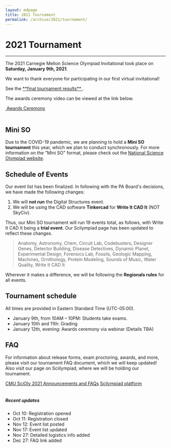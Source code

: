 ```yaml
---
layout: mdpage
title: 2021 Tournament
permalink: /archive/2021/tournament/
---
```


# 2021 Tournament
<hr>

<div class="row">

<div class="col">

<p>
The 2021 Carnegie Mellon Science Olympiad Invitational took place on
<strong>Saturday, January 9th, 2021</strong>.
</p>

<p>
We want to thank everyone for participating in our first virtual invitational!
</p>
<p>
See the <a href="https://scilympiad.com/pa-cmuso/Info/Results/009b45b0-78fd-4be4-8e67-31f6144d34e2"
 target="_blank"> **final tournament results** </a>.
</p>
<p>
The awards ceremony video can be viewed at the link below.
</p>

<div>
  <a class="btn btn-success btn-lg btn-block" role="button"
  href="https://youtu.be/FYblBgoMSDQ" target="_blank">
    <i class="fas fa-video"></i>
    &nbsp;Awards Ceremony
  </a>
</div>

<br>

<h2>Mini SO</h2>

<p>
Due to the COVID-19 pandemic, we are planning to hold a <strong>Mini SO
tournament</strong> this year, which we plan to conduct synchronously.  For
more information on the "Mini SO" format, please check out the <a
href="https://www.soinc.org/play/tournaments" target="_blank">National Science
Olympiad website</a>.
</p>

<h2>Schedule of Events</h2>

<p>
Our event list has been finalized. In following with the PA Board's decisions,
we have made the following changes:
</p>

<ol>
  <li>We will <strong>not run</strong> the Digital Structures event.</li>
  <li>We will be using the CAD software <strong>Tinkercad</strong> for
    <strong>Write It CAD It</strong> (NOT SkyCiv).</li>
</ol>

<p>
Thus, our Mini SO tournament will run 19 events total, as follows, with Write
It CAD It being a <strong>trial event</strong>. Our Scilympiad page has been
updated to reflect these changes.
</p>

<blockquote class="ml-4">
<p>
  Anatomy, Astronomy, Chem, Circuit Lab, Codebusters, Designer Genes,
  Detector Building, Disease Detectives, Dynamic Planet, Experimental Design,
  Forensics Lab, Fossils, Geologic Mapping, Machines, Ornithology, Protein
  Modeling, Sounds of Music, Water Quality, Write It CAD It
</p>
</blockquote>

<p>
Wherever it makes a difference, we will be following the <strong>Regionals
rules</strong> for all events.
</p>

<h2>Tournament schedule</h2>

<p>
All times are provided in Eastern Standard Time (UTC-05:00).
</p>

<ul>
  <li>January 9th, from 10AM &ndash; 10PM: Students take exams.</li>
  <li>January 10th and 11th: Grading</li>
  <li>January 12th, evening: Awards ceremony via webinar (Details TBA)</li>
</ul>

<h2>FAQ</h2>

<p>
For information about release forms, exam proctoring, awards, and more, please
visit our tournament FAQ document, which we will keep updated! Also visit our
page on Sciilympiad, where we will be holding our tournament.
</p>

<div>
  <a class="btn btn-danger btn-lg btn-block" role="button"
  href="https://docs.google.com/document/d/1WFl1M2XiZ3rCtnXNvwSTVCujm2tcttwdMGQkR5tpYHM/edit?usp=sharing"
  target="_blank">CMU SciOly 2021 Announcements and FAQs</a>
  <a class="btn btn-primary btn-lg btn-block" role="button"
  href="https://scilympiad.com/pa-cmuso" target="_blank">Scilympiad
  platform</a>
</div>
<br>

</div>

<div class="col-md-6 col-lg-4">
<div class="card border-info">
  <h5 class="card-header bg-info text-white">Recent updates</h5>
  <ul class="list-group list-group-flush">
    <li class="list-group-item">Oct 10: Registration opened</li>
    <li class="list-group-item">Oct 11: Registration closed</li>
    <li class="list-group-item">Nov 12: Event list posted</li>
    <li class="list-group-item">Nov 17: Event list updated</li>
    <li class="list-group-item">Nov 27: Detailed logistics info added</li>
    <li class="list-group-item">Dec 27: FAQ link added</li>
  </ul>
</div>
</div>

</div> <!-- .row -->
